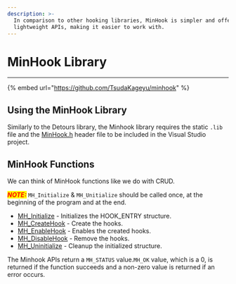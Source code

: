 ```yaml
---
description: >-
  In comparison to other hooking libraries, MinHook is simpler and offers
  lightweight APIs, making it easier to work with.
---
```


# MinHook Library

***

{% embed url="https://github.com/TsudaKageyu/minhook" %}

## Using the MinHook Library

Similarly to the Detours library, the Minhook library requires the static `.lib` file and the [MinHook.h](https://github.com/TsudaKageyu/minhook/blob/master/include/MinHook.h) header file to be included in the Visual Studio project.



## MinHook Functions

We can think of MinHook functions like we do with CRUD.&#x20;

_<mark style="color:red;">**NOTE:**</mark>_ `MH_Initialize` & `MH_Unitialize` should be called once, at the beginning of the program and at the end.

* [MH\_Initialize](https://github.com/TsudaKageyu/minhook/blob/master/include/MinHook.h#L96) - Initializes the HOOK\_ENTRY structure.
* [MH\_CreateHook](https://github.com/TsudaKageyu/minhook/blob/master/include/MinHook.h#L111) - Create the hooks.
* [MH\_EnableHook](https://github.com/TsudaKageyu/minhook/blob/master/include/MinHook.h#L154) - Enables the created hooks.
* [MH\_DisableHook](https://github.com/TsudaKageyu/minhook/blob/master/include/MinHook.h#L161) - Remove the hooks.
* [MH\_Uninitialize](https://github.com/TsudaKageyu/minhook/blob/master/include/MinHook.h#L100) - Cleanup the initialized structure.

The Minhook APIs return a `MH_STATUS` value.`MH_OK` value, which is a 0, is returned if the function succeeds and a non-zero value is returned if an error occurs.

